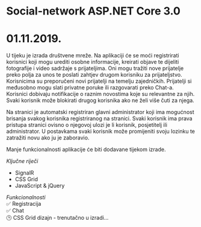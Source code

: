 # Social-network ASP.NET Core 3.0
# 01.11.2019.

U tijeku je izrada društvene mreže. Na aplikaciji će se moći registrirati korisnici koji mogu urediti osobne informacije, kreirati objave te dijeliti fotografije i video sadržaje s prijateljima. Oni mogu tražiti nove prijatelje preko polja za unos te poslati zahtjev drugom korisniku za prijateljstvo.
Korisnicima su preporučeni novi prijatelji na temelju zajedničkih.
Prijatelji si međusobno mogu slati privatne poruke ili razgovarati preko Chat-a.
Korisnici dobivaju notifikacije o raznim novostima koje su relevantne za njih.
Svaki korisnik može blokirati drugog korisnika ako ne želi više čuti za njega.

Na stranici je automatski registriran glavni administrator koji ima mogućnost brisanja svakog korisnika registriranog na stranici. 
Svaki korisnik ima prava pristupa stranici ovisno o njegovoj ulozi je li korisnik, posjetitelj ili administrator. 
U postavkama svaki korisnik može promijeniti svoju lozinku te zatražiti novu ako ju je zaboravio.

Manje funkcionalnosti aplikacije će biti dodavane tijekom izrade.

*Ključne riječi*
- SignalR
- CSS Grid
- JavaScript & jQuery

*Funkcionalnosti*\
:white_check_mark: Registracija\
:white_check_mark: Chat\
:clock3: CSS Grid dizajn - trenutačno u izradi...
